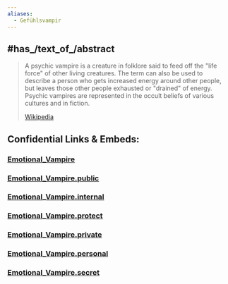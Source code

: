 ```yaml
---
aliases:
  - Gefühlsvampir
---
```



## #has_/text_of_/abstract 

> A psychic vampire is a creature in folklore said to feed off the "life force" of other living creatures. 
> The term can also be used to describe a person who gets increased energy around other people, 
> but leaves those other people exhausted or "drained" of energy. 
> Psychic vampires are represented in the occult beliefs of various cultures and in fiction.
>
> [Wikipedia](https://en.wikipedia.org/wiki/Psychic%20vampire) 






## Confidential Links & Embeds: 

### [Emotional_Vampire](/_Standards/bio/Psychology/Emotion/Emotional_Vampire.md) 

### [Emotional_Vampire.public](/_public/bio/Psychology/Emotion/Emotional_Vampire.public.md) 

### [Emotional_Vampire.internal](/_internal/bio/Psychology/Emotion/Emotional_Vampire.internal.md) 

### [Emotional_Vampire.protect](/_protect/bio/Psychology/Emotion/Emotional_Vampire.protect.md) 

### [Emotional_Vampire.private](/_private/bio/Psychology/Emotion/Emotional_Vampire.private.md) 

### [Emotional_Vampire.personal](/_personal/bio/Psychology/Emotion/Emotional_Vampire.personal.md) 

### [Emotional_Vampire.secret](/_secret/bio/Psychology/Emotion/Emotional_Vampire.secret.md)


